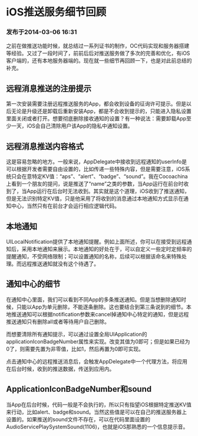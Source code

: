 # iOS推送服务细节回顾

### 发布于2014-03-06 16:31

之前在做推送功能时候，就总结过一系列证书的制作，OC代码实现和服务器搭建等经验。又过了一段时间了，前前后后对推送服务做了多次的完善和优化，有iOS客户端的，还有本地服务器端的。现在就一些细节再回顾一下，也是对此前总结的补充。

## 远程消息推送的注册提示

第一次安装需要注册远程推送服务的App，都会收到设备的征询许可提示。但是以后无论是升级还是卸载后重新安装App，都是不会收到提示的，只能进入隐私设置里面关闭或者打开。想要彻底删除接收通知的设置？有一种说法：需要卸载App至少一天，iOS会自己清除用户该App的隐私中通知设置。

## 远程消息推送内容格式

这是容易忽略的地方。一般来说，AppDelegate中接收到远程通知的userInfo是可以根据开发者需要自由设置的，比如传递一些特殊内容，但是需要注意，iOS系统只会在意特定KV值：“aps”、“alert”、“badge”、“sound”。我在Cocoachina上看到一个朋友的提问，说是推送了“name”之类的参数，当App运行在前台时收到了，当App运行在后台时无法收到。其实就是这个道理，iOS收到了推送通知，但是无法识别特定KV值，只是他采用了将收到的消息通过本地通知方式显示在通知中心，当然只有在前台才会运行相应逻辑代码。

## 本地通知

UILocalNotification提供了本地通知提醒。例如上面所述，你可以在接受到远程通知后，采用本地通知来展示。本地通知的好处在于，可以自定义一些定时定频率的提醒通知，不受网络限制；可以设置通知的名称，后续可以根据该命名来特殊处理。而远程推送通知就没有这个待遇了。

## 通知中心的细节

在通知中心里面，我们可以看到不同App的多条推送通知。但是当想删除通知时候，只能以App为单元删除，不能逐条删除。这也要结合到第三条说到的细节。本地推送通知可以根据notification参数来cancel掉通知中心特定的通知，但是远程推送通知只有删除all或者等待用户自己删除。

而想要清除所有通知提示，可以通过设置全局UIApplication的applicationIconBadgeNumber属性来实现。改变其值为0即可；但是如果已经为0了，则需要先置为非零值，比如1，然后再置为0即可实现。

点击通知中心的远程推送消息后，会触发AppDelegate中一个代理方法，将应用在后台时候，收到的推送数据，传送到应用内。

## ApplicationIconBadgeNumber和sound

当App在后台时候，代码一般是不会执行的，所以只有指望iOS根据特定推送KV值来行动，比如alert、badge和sound。当然这些值是可以在自己的推送服务器上设置的。如果推送的sound文件不存在，可以在代码里面设置的AudioServicePlaySystemSound(1106)，也就是iOS那熟悉的一个信息提示音。